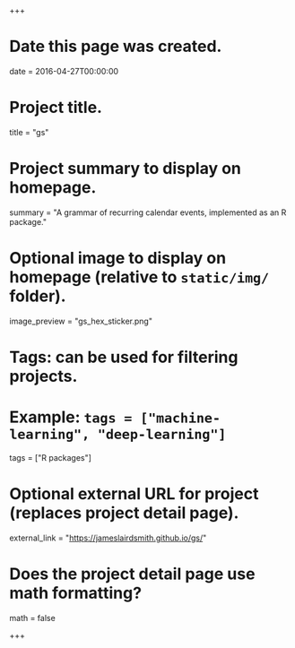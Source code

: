 +++
# Date this page was created.
date = 2016-04-27T00:00:00

# Project title.
title = "gs"

# Project summary to display on homepage.
summary = "A grammar of recurring calendar events, implemented as an R package."

# Optional image to display on homepage (relative to `static/img/` folder).
image_preview = "gs_hex_sticker.png"

# Tags: can be used for filtering projects.
# Example: `tags = ["machine-learning", "deep-learning"]`
tags = ["R packages"]

# Optional external URL for project (replaces project detail page).
external_link = "https://jameslairdsmith.github.io/gs/"

# Does the project detail page use math formatting?
math = false

+++

